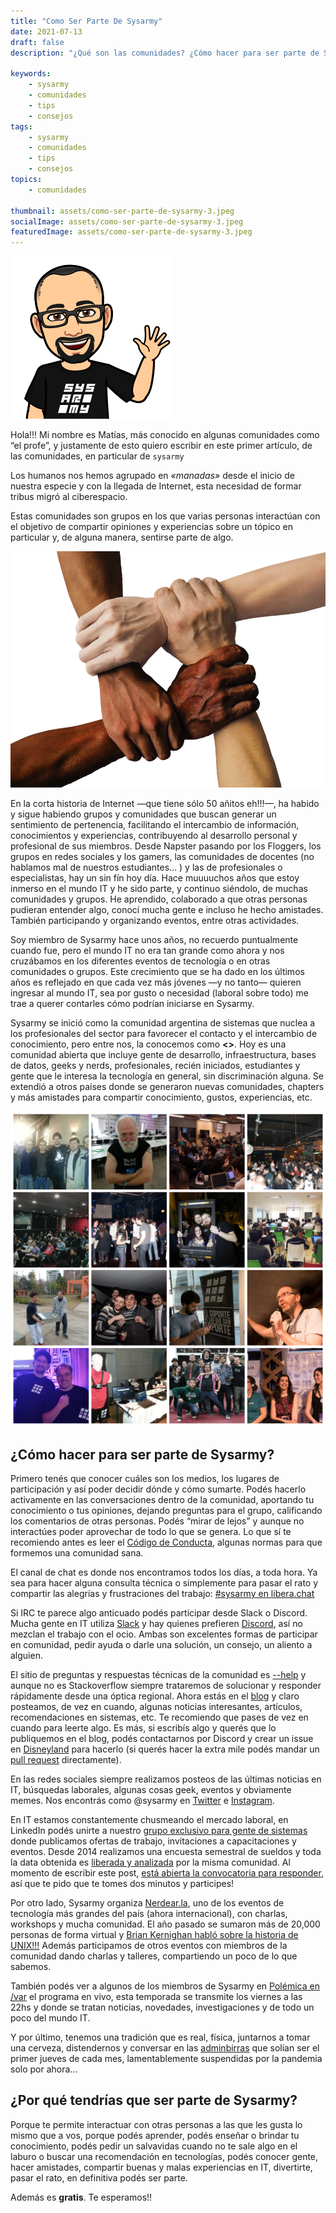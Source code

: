 ```yaml
---
title: "Como Ser Parte De Sysarmy"
date: 2021-07-13
draft: false
description: "¿Qué son las comunidades? ¿Cómo hacer para ser parte de Sysarmy? ¿Por qué tendrías que ser parte de Sysarmy?"

keywords:
    - sysarmy
    - comunidades
    - tips
    - consejos
tags:
    - sysarmy
    - comunidades
    - tips
    - consejos
topics:
    - comunidades

thumbnail: assets/como-ser-parte-de-sysarmy-3.jpeg
socialImage: assets/como-ser-parte-de-sysarmy-3.jpeg
featuredImage: assets/como-ser-parte-de-sysarmy-3.jpeg
---
```


![](assets/como-ser-parte-de-sysarmy-0.png#floatleft)

 Hola!!! Mi nombre es Matías, más conocido en algunas comunidades como “el profe”, y justamente de esto quiero escribir en este primer artículo, de las comunidades, en particular de `sysarmy`

Los humanos nos hemos agrupado en _«manadas»_ desde el inicio de nuestra especie y con la llegada de Internet, esta necesidad de formar tribus migró al ciberespacio. 

Estas comunidades son grupos en los que varias personas interactúan con el objetivo de compartir opiniones y experiencias sobre un tópico en particular y, de alguna manera, sentirse parte de algo.

![](assets/como-ser-parte-de-sysarmy-1.png)

En la corta historia de Internet —que tiene sólo 50 añitos eh!!!—, ha habido y sigue habiendo grupos y comunidades que buscan generar un sentimiento de pertenencia, facilitando el intercambio de información, conocimientos y experiencias, contribuyendo al desarrollo personal y profesional de sus miembros. Desde Napster pasando por los Floggers, los grupos en redes sociales y los gamers, las comunidades de docentes (no hablamos mal de nuestros estudiantes… ) y las de profesionales o especialistas, hay un sin fín hoy día.
Hace muuuuchos años que estoy inmerso en el mundo IT y he sido parte, y continuo siéndolo, de muchas comunidades y grupos. He aprendido, colaborado a que otras personas pudieran entender algo, conocí mucha gente e incluso he hecho amistades. También participando y organizando eventos, entre otras actividades.

Soy miembro de Sysarmy hace unos años, no recuerdo puntualmente cuando fue, pero el mundo IT no era tan grande como ahora y nos cruzábamos en los diferentes eventos de tecnología o en otras comunidades o grupos. Este crecimiento que se ha dado en los últimos años es reflejado en que cada vez más jóvenes —y no tanto— quieren ingresar al mundo IT, sea por gusto o necesidad (laboral sobre todo) me trae a querer contarles cómo podrían iniciarse en Sysarmy.

Sysarmy se inició como la comunidad argentina de sistemas que nuclea a los profesionales del sector para favorecer el contacto y el intercambio de conocimiento, pero entre nos, la conocemos como **<<El soporte de quienes dan soporte>>**. Hoy es una comunidad abierta que incluye gente de desarrollo, infraestructura, bases de datos, geeks y nerds, profesionales, recién iniciados, estudiantes y gente que le interesa la tecnología en general, sin discriminación alguna. Se extendió a otros países donde se generaron nuevas comunidades, chapters y más amistades para compartir conocimiento, gustos, experiencias, etc.

![](assets/como-ser-parte-de-sysarmy-2.jpg)

## ¿Cómo hacer para ser parte de Sysarmy?
Primero tenés que conocer cuáles son los medios, los lugares de participación y así poder decidir dónde y cómo sumarte. Podés hacerlo activamente en las conversaciones dentro de la comunidad, aportando tu conocimiento o tus opiniones, dejando preguntas para el grupo, calificando los comentarios de otras personas. Podés “mirar de lejos” y aunque no interactúes poder aprovechar de todo lo que se genera. Lo que sí te recomiendo antes es leer el [Código de Conducta](https://nerdear.la/codigo-de-conducta), algunas normas para que formemos una comunidad sana.

El canal de chat es donde nos encontramos todos los días, a toda hora. Ya sea para hacer alguna consulta técnica o simplemente para pasar el rato y compartir las alegrías y frustraciones del trabajo: [#sysarmy en libera.chat](https://web.libera.chat/?channels=#sysarmy)

Si IRC te parece algo anticuado podés participar desde Slack o Discord. Mucha gente en IT utiliza [Slack](http://sysar.my/slack) y hay quienes prefieren [Discord](https://sysar.my/discord), así no mezclan el trabajo con el ocio. Ambas son excelentes formas de participar en comunidad, pedir ayuda o darle una solución, un consejo, un aliento a alguien.

El sitio de preguntas y respuestas técnicas de la comunidad es [--help](https://help.sysarmy.com/) y aunque no es Stackoverflow siempre trataremos de solucionar y responder rápidamente desde una óptica regional.
Ahora estás en el [blog](https://sysarmy.com/blog) y claro posteamos, de vez en cuando, algunas noticias interesantes, artículos, recomendaciones en sistemas, etc. Te recomiendo que pases de vez en cuando para leerte algo. Es más, si escribís algo y querés que lo publiquemos en el blog, podés contactarnos por Discord y crear un issue en [Disneyland](https://github.com/sysarmy/disneyland/issues) para hacerlo (si querés hacer la extra mile podés mandar un [pull request](https://github.com/sysarmy/blog) directamente).

En las redes sociales siempre realizamos posteos de las últimas noticias en IT, búsquedas laborales, algunas cosas geek, eventos y obviamente memes. Nos encontrás como @sysarmy en [Twitter](https://twitter.com/sysarmy) e [Instagram](https://instagram.com/sysarmy).

En IT estamos constantemente chusmeando el mercado laboral, en LinkedIn podés unirte a nuestro [grupo exclusivo para gente de sistemas](https://www.linkedin.com/groups/4736196/) donde publicamos ofertas de trabajo, invitaciones a capacitaciones y eventos. Desde 2014 realizamos una encuesta semestral de sueldos y toda la data obtenida es [liberada y analizada](https://sueldos.openqube.io/encuesta-sueldos-2020.02/) por la misma comunidad. Al momento de escribir este post, [está abierta la convocatoria para responder](https://sysar.my/encuesta20212), así que te pido que te tomes dos minutos y participes!

Por otro lado, Sysarmy organiza [Nerdear.la](https://nerdear.la/), uno de los eventos de tecnología más grandes del país (ahora internacional), con charlas, workshops y mucha comunidad. El año pasado se sumaron más de 20,000 personas de forma virtual y [Brian Kernighan habló sobre la historia de UNIX!!!](https://nerdear.live/kernighan) Además participamos de otros eventos con miembros de la comunidad dando charlas y talleres, compartiendo un poco de lo que sabemos. 

También podés ver a algunos de los miembros de Sysarmy en [Polémica en /var](https://youtube.com/sysarmyar) el programa en vivo, esta temporada se transmite los viernes a las 22hs y donde se tratan noticias, novedades, investigaciones y de todo un poco del mundo IT.

Y por último, tenemos una tradición que es real, física, juntarnos a tomar una cerveza, distendernos y conversar en las [adminbirras](https://meetup.com/sysarmy) que solían ser el primer jueves de cada mes, lamentablemente suspendidas por la pandemia solo por ahora…

## ¿Por qué tendrías que ser parte de Sysarmy?

Porque te permite interactuar con otras personas a las que les gusta lo mismo que a vos, porque podés aprender, podés enseñar o brindar tu conocimiento, podés pedir un salvavidas cuando no te sale algo en el laburo o buscar una recomendación en tecnologías, podés conocer gente, hacer amistades, compartir buenas y malas experiencias en IT, divertirte, pasar el rato, en definitiva podés ser parte.

Además es **gratis**. Te esperamos!!